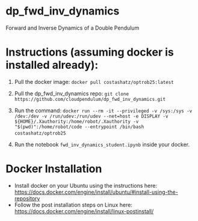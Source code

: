 # dp_fwd_inv_dynamics
Forward and Inverse Dynamics of a Double Pendulum

# Instructions (assuming docker is installed already):

1. Pull the docker image: 
```docker pull costashatz/optrob25:latest```

2. Pull the dp_fwd_inv_dynamics repo: 
```git clone https://github.com/cloudpendulum/dp_fwd_inv_dynamics.git``` 

3. Run the command:
```docker run --rm -it --privileged -v /sys:/sys -v /dev:/dev -v /run/udev:/run/udev --net=host -e DISPLAY -v ${HOME}/.Xauthority:/home/robot/.Xauthority -v "$(pwd)":/home/robot/code --entrypoint /bin/bash costashatz/optrob25```⁠

4. Run the notebook ```fwd_inv_dynamics_student.ipynb``` inside your docker.

# Docker Installation

* Install docker on your Ubuntu using the instructions here: https://docs.docker.com/engine/install/ubuntu/#install-using-the-repository 
* Follow the post installation steps on Linux here: https://docs.docker.com/engine/install/linux-postinstall/ 
